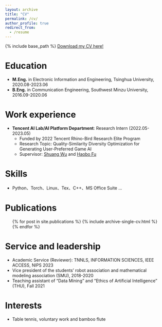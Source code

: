 ```yaml
---
layout: archive
title: "CV"
permalink: /cv/
author_profile: true
redirect_from:
  - /resume
---
```


{% include base_path %}
[Download my CV here!](./YW_Resume.pdf)

Education
======
* **M.Eng.** in Electronic Information and Engineering, Tsinghua University, 2020.08-2023.06
* **B.Eng.** in Communication Engineering, Southwest Minzu University, 2016.09-2020.06

Work experience
======
* **Tencent AI Lab/AI Platform Department**: Research Intern (2022.05-2023.05)
  * Funded by 2022 Tencent Rhino-Bird Research Elite Program
  * Research Topic: Quality-Similarity Diversity Optimization for Generating User-Preferred Game AI 
  * Supervisor: [Shuang Wu](https://scholar.google.com/citations?hl=zh-CN&user=_MtBmxkAAAAJ) and [Haobo Fu](https://haobofu.github.io/)
  
Skills
======
* Python、Torch、Linux、Tex、C++、MS Office Suite ...

Publications
======
  <ul>{% for post in site.publications %}
    {% include archive-single-cv.html %}
  {% endfor %}</ul>
  
Service and leadership
======
* Academic Service (Reviewer): TNNLS, INFORMATION SCIENCES, IEEE ACCESS, NIPS 2023 
* Vice president of the students’ robot association and mathematical modeling association (SMU), 2018-2020
* Teaching assistant of “Data Mining” and “Ethics of Artificial Intelligence” (THU), Fall 2021

Interests
======
* Table tennis, voluntary work and bamboo flute 
